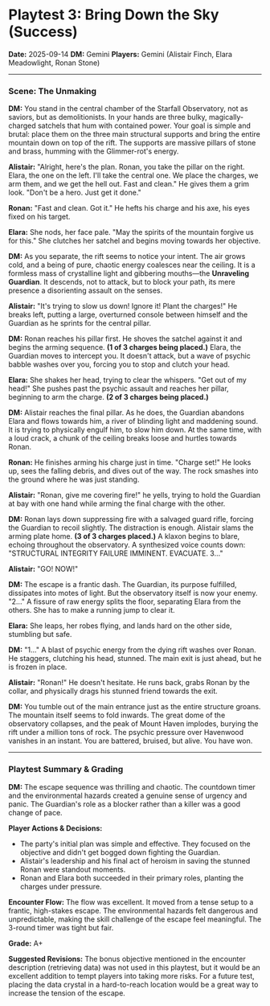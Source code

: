 # Playtest 3: Bring Down the Sky (Success)

**Date:** 2025-09-14
**DM:** Gemini
**Players:** Gemini (Alistair Finch, Elara Meadowlight, Ronan Stone)

---

### Scene: The Unmaking

**DM:** You stand in the central chamber of the Starfall Observatory, not as saviors, but as demolitionists. In your hands are three bulky, magically-charged satchels that hum with contained power. Your goal is simple and brutal: place them on the three main structural supports and bring the entire mountain down on top of the rift. The supports are massive pillars of stone and brass, humming with the Glimmer-rot's energy.

**Alistair:** "Alright, here's the plan. Ronan, you take the pillar on the right. Elara, the one on the left. I'll take the central one. We place the charges, we arm them, and we get the hell out. Fast and clean." He gives them a grim look. "Don't be a hero. Just get it done."

**Ronan:** "Fast and clean. Got it." He hefts his charge and his axe, his eyes fixed on his target.

**Elara:** She nods, her face pale. "May the spirits of the mountain forgive us for this." She clutches her satchel and begins moving towards her objective.

**DM:** As you separate, the rift seems to notice your intent. The air grows cold, and a being of pure, chaotic energy coalesces near the ceiling. It is a formless mass of crystalline light and gibbering mouths—the **Unraveling Guardian**. It descends, not to attack, but to block your path, its mere presence a disorienting assault on the senses.

**Alistair:** "It's trying to slow us down! Ignore it! Plant the charges!" He breaks left, putting a large, overturned console between himself and the Guardian as he sprints for the central pillar.

**DM:** Ronan reaches his pillar first. He shoves the satchel against it and begins the arming sequence. **(1 of 3 charges being placed.)** Elara, the Guardian moves to intercept you. It doesn't attack, but a wave of psychic babble washes over you, forcing you to stop and clutch your head.

**Elara:** She shakes her head, trying to clear the whispers. "Get out of my head!" She pushes past the psychic assault and reaches her pillar, beginning to arm the charge. **(2 of 3 charges being placed.)**

**DM:** Alistair reaches the final pillar. As he does, the Guardian abandons Elara and flows towards him, a river of blinding light and maddening sound. It is trying to physically engulf him, to slow him down. At the same time, with a loud crack, a chunk of the ceiling breaks loose and hurtles towards Ronan.

**Ronan:** He finishes arming his charge just in time. "Charge set!" He looks up, sees the falling debris, and dives out of the way. The rock smashes into the ground where he was just standing.

**Alistair:** "Ronan, give me covering fire!" he yells, trying to hold the Guardian at bay with one hand while arming the final charge with the other.

**DM:** Ronan lays down suppressing fire with a salvaged guard rifle, forcing the Guardian to recoil slightly. The distraction is enough. Alistair slams the arming plate home. **(3 of 3 charges placed.)** A klaxon begins to blare, echoing throughout the observatory. A synthesized voice counts down: "STRUCTURAL INTEGRITY FAILURE IMMINENT. EVACUATE. 3..."

**Alistair:** "GO! NOW!" 

**DM:** The escape is a frantic dash. The Guardian, its purpose fulfilled, dissipates into motes of light. But the observatory itself is now your enemy. "2..." A fissure of raw energy splits the floor, separating Elara from the others. She has to make a running jump to clear it.

**Elara:** She leaps, her robes flying, and lands hard on the other side, stumbling but safe.

**DM:** "1..." A blast of psychic energy from the dying rift washes over Ronan. He staggers, clutching his head, stunned. The main exit is just ahead, but he is frozen in place.

**Alistair:** "Ronan!" He doesn't hesitate. He runs back, grabs Ronan by the collar, and physically drags his stunned friend towards the exit.

**DM:** You tumble out of the main entrance just as the entire structure groans. The mountain itself seems to fold inwards. The great dome of the observatory collapses, and the peak of Mount Haven implodes, burying the rift under a million tons of rock. The psychic pressure over Havenwood vanishes in an instant. You are battered, bruised, but alive. You have won.

---

### Playtest Summary & Grading

**DM:** The escape sequence was thrilling and chaotic. The countdown timer and the environmental hazards created a genuine sense of urgency and panic. The Guardian's role as a blocker rather than a killer was a good change of pace.

**Player Actions & Decisions:**
*   The party's initial plan was simple and effective. They focused on the objective and didn't get bogged down fighting the Guardian.
*   Alistair's leadership and his final act of heroism in saving the stunned Ronan were standout moments.
*   Ronan and Elara both succeeded in their primary roles, planting the charges under pressure.

**Encounter Flow:** The flow was excellent. It moved from a tense setup to a frantic, high-stakes escape. The environmental hazards felt dangerous and unpredictable, making the skill challenge of the escape feel meaningful. The 3-round timer was tight but fair.

**Grade:** A+

**Suggested Revisions:** The bonus objective mentioned in the encounter description (retrieving data) was not used in this playtest, but it would be an excellent addition to tempt players into taking more risks. For a future test, placing the data crystal in a hard-to-reach location would be a great way to increase the tension of the escape.